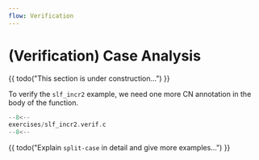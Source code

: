 ```yaml
---
flow: Verification
---
```


# (Verification) Case Analysis

{{ todo("This section is under construction...") }}

To verify the `slf_incr2` example, we need one more CN annotation in
the body of the function.

```c title="exercises/slf_incr2.verif.c"
--8<--
exercises/slf_incr2.verif.c
--8<--
```

{{ todo("Explain `split-case` in detail and give more examples...") }}

